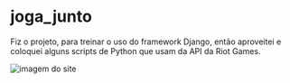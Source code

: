 # joga_junto
Fiz o projeto, para treinar o uso do framework Django, então aproveitei e coloquei alguns scripts de Python
que usam da API da Riot Games.



<img src="https://imgur.com/a/AIrdBIh" alt="imagem do site">
